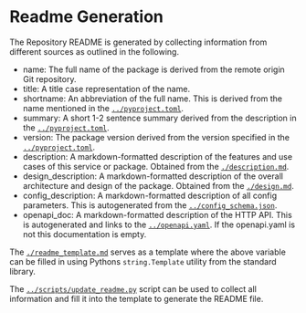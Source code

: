 <!--
 Copyright 2021 - 2023 Universität Tübingen, DKFZ, EMBL, and Universität zu Köln
 for the German Human Genome-Phenome Archive (GHGA)

 Licensed under the Apache License, Version 2.0 (the "License");
 you may not use this file except in compliance with the License.
 You may obtain a copy of the License at

     http://www.apache.org/licenses/LICENSE-2.0

 Unless required by applicable law or agreed to in writing, software
 distributed under the License is distributed on an "AS IS" BASIS,
 WITHOUT WARRANTIES OR CONDITIONS OF ANY KIND, either express or implied.
 See the License for the specific language governing permissions and
 limitations under the License.

-->

# Readme Generation

The Repository README is generated by collecting information from different sources as
outlined in the following.

- name: The full name of the package is derived from the remote origin Git repository.
- title: A title case representation of the name.
- shortname: An abbreviation of the full name. This is derived from the name mentioned
  in the [`../pyproject.toml`](../pyproject.toml).
- summary: A short 1-2 sentence summary derived from the description in the
  [`../pyproject.toml`](../pyproject.toml).
- version: The package version derived from the version specified in the
  [`../pyproject.toml`](../pyproject.toml).
- description: A markdown-formatted description of the features and use cases of this
  service or package. Obtained from the [`./description.md`](./description.md).
- design_description: A markdown-formatted description of the overall architecture and
  design of the package. Obtained from the [`./design.md`](./design.md).
- config_description: A markdown-formatted description of all config parameters.
  This is autogenerated from the [`../config_schema.json`](../config_schema.json).
- openapi_doc: A markdown-formatted description of the HTTP API. This is autogenerated
  and links to the [`../openapi.yaml`](../openapi.yaml). If the openapi.yaml is not
  this documentation is empty.

The [`./readme_template.md`](./readme_template.md) serves as a template where the
above variable can be filled in using Pythons `string.Template` utility from the
standard library.

The [`../scripts/update_readme.py`](../scripts/update_readme.py) script can be used to
collect all information and fill it into the template to generate the README file.

